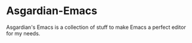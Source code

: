 # Asgardian-Emacs
Asgardian's Emacs is a collection of stuff to make Emacs a perfect editor for my needs.
